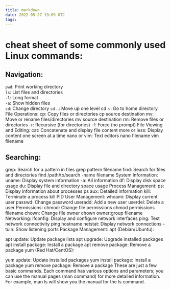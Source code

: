```yaml
---
title: markdown
date: 2022-05-27 19:09 UTC
tags:
---
```


# cheat sheet of some commonly used Linux commands:

## Navigation:

`pwd`: Print working directory <br>
`ls`: List files and directories <br>
`-l`: Long format <br>
`-a`: Show hidden files <br>
`cd`: Change directory
`cd` ..: Move up one level
cd ~: Go to home directory
File Operations:
cp: Copy files or directories
cp source destination
mv: Move or rename files/directories
mv source destination
rm: Remove files or directories
-r: Recursive (for directories)
-f: Force (no prompt)
File Viewing and Editing:
cat: Concatenate and display file content
more or less: Display content one screen at a time
nano or vim: Text editors
nano filename
vim filename

## Searching:

grep: Search for a pattern in files
grep pattern filename
find: Search for files and directories
find /path/to/search -name filename
System Information:
uname: Display system information
-a: All information
df: Display disk space usage
du: Display file and directory space usage
Process Management:
ps: Display information about processes
ps aux: Detailed information
kill: Terminate a process
kill PID
User Management:
whoami: Display current user
passwd: Change password
useradd: Add a new user
userdel: Delete a user
Permissions:
chmod: Change file permissions
chmod permissions filename
chown: Change file owner
chown owner:group filename
Networking:
ifconfig: Display and configure network interfaces
ping: Test network connectivity
ping hostname
netstat: Display network connections
-tuln: Show listening ports
Package Management:
apt (Debian/Ubuntu):

apt update: Update package lists
apt upgrade: Upgrade installed packages
apt install package: Install a package
apt remove package: Remove a package
yum (Red Hat/CentOS):

yum update: Update installed packages
yum install package: Install a package
yum remove package: Remove a package
These are just a few basic commands. Each command has various options and parameters; you can use the manual pages (man command) for more detailed information. For example, man ls will show you the manual for the ls command.
